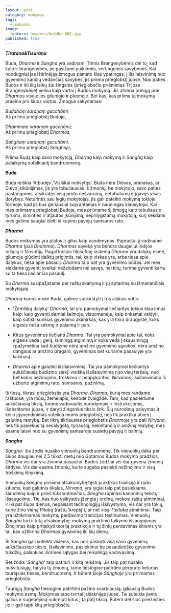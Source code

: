 ```yaml
---
layout: post
category: mokymas
tags:
  - mokymas
image:
  feature: headers/buddha-002.jpg
published: true
---
```


**_Tiratana&Tisaraṇa_**

Buda, *Dharma* ir *Sangha* yra vadinami Trimis Brangenybėmis dėl to, kad kaip ir brangenybės, jie pasižymi puikiomis, vertingomis savybėmis. Kai nuodugniai jas ištirinėjęs žmogus pamato šias ypatingas, į išsilaisvinimą nuo gyvenimo kančių vedančias savybes, jis priima prieglobstį juose. Nuo paties Budos ir iki šių laikų šis žingsnis (prieglobsčio priėmimas Trijose  Brangenybėse) veikia kaip vartai į Budos mokymą. Jis atveria prieigą prie *Dharmos* visoje jos gilumoje ir plotmėje. Bet kas, kas priima tą mokymą praeina pro šiuos vartus. Žmogus sakydamas:

*Buddhaṃ saraṇaṃ gacchāmi;*  
Aš priimu prieglobstį Budoje,  

*Dhammaṃ saraṇaṃ gacchāmi;*  
Aš priimu prieglobstį *Dharmos*,  

*Saṅghaṃ saraṇaṃ gacchāmi.*  
Aš priimu prieglobstį *Sanghoje*,  

Priima Budą kaip savo mokytoją, *Dharmą* kaip mokymą ir *Sanghą* kaip palaikymą sutelkiantį bendruomenę.
<!--break-->
**Buda**

Buda reiškia 'Atbudęs','Visiškai nušvytęs'. Buda nėra Dievas, pranašas, ar Dievo įsikūnijimas, jis yra tobuliausias iš žmonių, be mokytojo, savo paties pastangomis, atsikratęs visų proto nešvarumų, netobulumų ir įgavęs visas dorybes. Neturintis sau lygių mokytojas, jis gali pateikti mokymą tokioje formoje, kad jis bus geriausiai suprantamas ir naudingas klausytojui. Kai mes priimame prieglobstį Budoje, mes priimame šį žmogų kaip tobuliausio tyrumo, išminties ir atjautos įkūnijimą, neprilygstamą mokytoją, kurį sekdami mes galime saugiai išeiti iš kupino pavojų samsaros rato.

**_Dharma_**

Budos mokymas yra platus ir gilus kaip vandenynas. Paprastai jį vadiname *Dharma* (pali *Dhamma*). *Dharmos* sąvoka yra bendra daugeliui Indijos religijų ir filosofijų. Pagal Indijos filosofinę sistemą *Dharma* yra dalykų esmė, gilumoje glūdinti daiktų prigimtis, tai, kaip viskas yra, arba tiesa apie dalykus, tiesa apie pasaulį. *Dharma* taip pat yra gyvenimo būdas. Jei mes siekiame gyventi sveikai nežalodami nei savęs, nei kitų, turime gyventi kartu su ta tiesa liečiančia pasaulį.

Su *Dharma* susipažįstame per raštų skaitymą ir jų aptarimą su išmanančiais mokytojais.

*Dharmą* kurios mokė Buda, galime suskirstyti į tris aiškias sritis:

* 'Žemiškų dalykų' *Dharma*, tai yra pamokymai liečiantys tokius klausimus kaip: kaip gyventi darniai šeimoje, visuomenėje, kaip tinkamai valdyti, kaip sutikti sunkias gyvenimo akimirkas, kas yra tikra draugystė, koks elgesis neša sėkmę ir palaimą ir pan.

* Kitus gyvenimus liečianti *Dharma*. Tai yra pamokymai apie tai, koks elgesis veda į gerą, laimingą atgimimą ir koks veda į skausmingą {pažymėtina kad budizme nėra amžino gyvenimo sąvokos, nėra amžino dangaus ar amžino pragaro, gyvenimas bet kuriame pasaulyje yra laikinas}.

* *Dharma* apie galutini išsilaisvinimą. Tai yra pamokymai liečiantys aukščiausią budizmo siekį: visišką išsilaisvinimą nuo visų teršalų, nuo bet kokio nežinojimo, troškimo ir neapykantos, *Nirvanos*, išsilaisvinimo iš užburto atgimimų rato, samsaros, pažinimą.

Iš tiesų, tikrasi prieglobstis yra *Dharma*. *Dharma*, kurią mes randame raštuose, yra mūsų žemėlapis, kelrodė žvaigždė. Tam, kad pasiektume aukščiausią tikslą, turime vadovautis nurodymais ir instrukcijomis, išdėstitomis juose, ir daryti žingsnius tikslo link. Šių nurodimų paisymas ir kelio įgyvendinimas suteikia mums prieglobstį, nes tik praktika atves į galutinę ramybę. Bet tikrų tikriausias prieglobstis *Dharmoje* yra pati *Nirvana*, nes tik pasiekus tą nesalygotą, tyriausią, nekintančią ir amžiną realybę, mes esame laisvi nuo su gyvenimų samsaroje susietų pavojų ir baimių.

**_Sangha_**

*Sangha*- šis žodis nusako vienuolių bendruomenę. Tik vienuolių dėka per šiuos daugiau nei 2,5 tūkst. metų nuo Gotamos Budos mokymo pradžios, *Dharma* vis dar yra žinoma pasauliui. Budos žodžiai vis dar gyvena žmonių širdyse. Vis dar esama žmonių, kurie sugeba pasiekti nežinojimo ir visų troškimų išnykimą.

Vienuolių *Sangha* prisiima atsakomybę tęsti praktikos tradiciją ir rodo kitiems, kad galutnis tikslas, *Nirvana*, yra lygiai taip pat pasiekiama šiandieną kaip ir prieš tūkstantmečius. *Sangha* rūpinasi kanoninių tekstų išsaugojimu. Tie, kas nuo vaikystės įžengia į ordiną, mokosi raštų atmintinai, ir iki pat šiuos dienos, nepaisant technologijų išsivystymo, vis dar yra tokių, kurie žino vieną *Pitaką* (raštų 'krepšį'), ar net visą *Tipitaką* atmintinai. Taip yra užtikrinamas mokymų perdavimo tradicijos tęstinumas. Vienuolių *Sangha* turi ir kitą atsakomybę: mokymų praktinio taikymo išsaugojimas. Žinojimas kaip pritaikyti teoriją praktikoje ir tų žinių perdavimas kitiems yra tai, kas užtikrina *Dharmos* gyvavimą iki šių dienų.

Ši *Sangha* gali suteikti visiems, kas nori paskirti visą savo gyvenimą aukščiausiojo tikslo, Išsilavinimo, pasiekimui be pasaulietiško gyvenimo trikdžių, palankias išorines sąlygas bei reikalingą vadovavimą.

Bet žodis '*Sangha*' taip pat turi ir kitą reikšmę. Jis taip pat nusako nušvitusiųjų, tai yra tų žmonių, kurie tiesiogine patirtimi perprato keturias tauriąsias tiesas, bendruomenę. Ir būtent šioje *Sanghoje* yra priimamas prieglobstis.

Tauriųjų *Sangha* tiesiogine patirtimi pažino svarbiausią, giliausią Budos mokymo esmę. Mokymas tapo tvirtai įsišaknijęs juose. Tai suteikia jiems galios ir sugebėjimą nukreipti kitus į tą patį tikslą. Būtent dėl šios priežasties jie ir gali tapti kitų prieglobsčiu.
